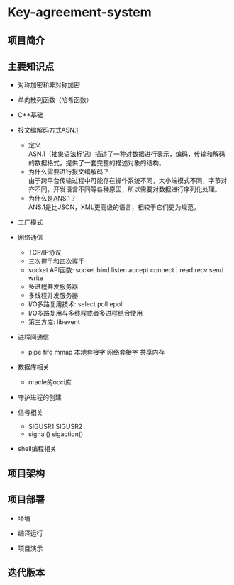 # Key-agreement-system

## 项目简介

## 主要知识点
- 对称加密和非对称加密
- 单向散列函数（哈希函数）
- C++基础
- 报文编解码方式[ASN.1](https://blog.csdn.net/dongdong7_77/article/details/113072896)
  - 定义  
  ASN.1（抽象语法标记）描述了一种对数据进行表示，编码，传输和解码的数据格式，提供了一套完整的描述对象的结构。
  - 为什么需要进行报文编解码？  
  由于跨平台传输过程中可能存在操作系统不同，大小端模式不同，字节对齐不同，开发语言不同等各种原因，所以需要对数据进行序列化处理。
  - 为什么是ANS.1？  
  ANS.1是比JSON，XML更高级的语言，相较于它们更为规范。

- 工厂模式

- 网络通信
  - TCP/IP协议
  - 三次握手和四次挥手
  - socket API函数: socket bind listen accept connect | read recv send write	     
  - 多进程并发服务器
  - 多线程并发服务器
  - I/O多路复用技术: select poll epoll
  - I/O多路复用与多线程或者多进程结合使用
  - 第三方库: libevent
- 进程间通信 
  - pipe fifo mmap 本地套接字 网络套接字 共享内存
- 数据库相关
  - oracle的occi库
- 守护进程的创建
- 信号相关
  - SIGUSR1 SIGUSR2 
  - signal() sigaction()
- shell编程相关


## 项目架构

## 项目部署
- 环境


- 编译运行


- 项目演示

## 迭代版本
